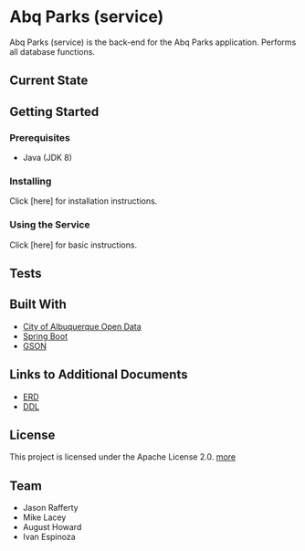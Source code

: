 # Abq Parks (service)
Abq Parks (service) is the back-end for the Abq Parks application. Performs all database functions.

## Current State

## Getting Started
### Prerequisites 
* Java (JDK 8)

### Installing
Click [here] for installation instructions.

### Using the Service
Click [here] for basic instructions.

## Tests

## Built With
* [City of Albuquerque Open Data](https://www.cabq.gov/abq-data)
* [Spring Boot](https://spring.io/projects/spring-boot)
* [GSON](https://sites.google.com/site/gson/)

## Links to Additional Documents
* [ERD](https://github.com/abq-parks/services/blob/master/docs/Parks%20ERD.pdf)
* [DDL](https://github.com/abq-parks/services/blob/master/docs/DDL.sql)

## License
This project is licensed under the Apache License 2.0. [more](https://github.com/abq-parks/services/blob/master/LICENSE)

## Team
* Jason Rafferty
* Mike Lacey
* August Howard
* Ivan Espinoza

